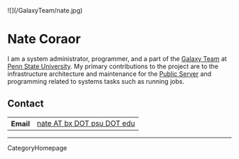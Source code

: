 
<div class='right'>![](/GalaxyTeam/nate.jpg)</div>

# Nate Coraor

I am a system administrator, programmer, and a part of the [Galaxy Team](/GalaxyTeam) at [Penn State University](http://www.psu.edu/).  My primary contributions to the project are to the infrastructure architecture and maintenance for the [Public Server](/Main) and programming related to systems tasks such as running jobs.

## Contact

<table>
  <tr>
    <th> Email </th>
    <td> <a href="mailto:nate AT bx DOT psu DOT edu">nate AT bx DOT psu DOT edu</a> </td>
  </tr>
</table>


----
CategoryHomepage
